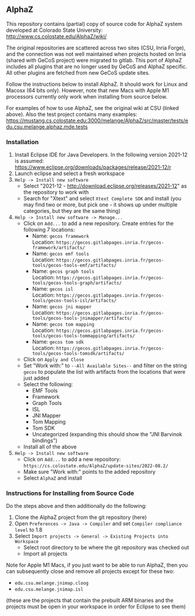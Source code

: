 ## AlphaZ 

This repository contains (partial) copy of source code for AlphaZ system 
developed at Colorado State University:
 http://www.cs.colostate.edu/AlphaZ/wiki/

The original repositories are scattered across two sites (CSU, Inria Forge), 
and the connection was not well maintained when projects hosted on Inria 
(shared with GeCoS project) were migrated to gitlab. This port of AlphaZ
includes all plugins that are no longer used by GeCoS and AlphaZ specific. 
All other plugins are fetched from new GeCoS update sites.

Follow the instructions below to install AlphaZ. It should work for Linux and Macosx (64 bits only).
However, note that new Macs with Apple M1 processors currently only work when installing from source below.

For examples of how to use AlphaZ, see the original wiki at CSU (linked above).
Also the test project contains many examples:
  https://mustang.cs.colostate.edu:3000/melange/AlphaZ/src/master/tests/edu.csu.melange.alphaz.mde.tests

### Installation

1. Install Eclipse IDE for Java Developers. In the following version 2021-12 is
assumed: https://www.eclipse.org/downloads/packages/release/2021-12/r
2. Launch eclipse and select a fresh workspace
3. ``Help -> Install new software``
   - Select "2021-12 - http://download.eclipse.org/releases/2021-12" as the repository to work with
   - Search for "Xtext" and select ``Xtext Complete SDK`` and install
   (you may find two or more, but pick one - it shows up under multiple categories, but they are the same thing)
4. ``Help -> Install new software -> Manage...``
   - Click on ``Add...`` to add a new repository. Create entries for the following 7 locations:
       * Name: ``gecos framework``  
         Location: ``https://gecos.gitlabpages.inria.fr/gecos-framework/artifacts/``
       * Name: ``gecos emf tools``  
         Location: ``https://gecos.gitlabpages.inria.fr/gecos-tools/gecos-tools-emf/artifacts/``
       * Name: ``gecos graph tools``  
         Location: ``https://gecos.gitlabpages.inria.fr/gecos-tools/gecos-tools-graph/artifacts/``
       * Name: ``gecos isl``  
         Location: ``https://gecos.gitlabpages.inria.fr/gecos-tools/gecos-tools-isl/artifacts/``
       * Name: ``gecos jni mapper``  
         Location: ``https://gecos.gitlabpages.inria.fr/gecos-tools/gecos-tools-jnimapper/artifacts/``
       * Name: ``gecos tom mapping``  
         Location: ``https://gecos.gitlabpages.inria.fr/gecos-tools/gecos-tools-tommapping/artifacts/``
       * Name: ``gecos tom sdk``  
         Location: ``https://gecos.gitlabpages.inria.fr/gecos-tools/gecos-tools-tomsdk/artifacts/``
   - Click on ``Apply and Close``
   - Set "Work with:" to ``--All Available Sites--`` and filter on the string ``gecos`` to populate the list with artifacts from the locations that were just added
   - Select the following:
       * EMF Tools
       * Framework
       * Graph Tools
       * ISL
       * JNI Mapper
       * Tom Mapping
       * Tom SDK
       * Uncategorized (expanding this should show the "JNI Barvinok bindings")
   - Install all of the above 
5. ``Help -> Install new software``
   - Click on ``Add...`` to add a new repository: ``https://cs.colostate.edu/AlphaZ/update-sites/2022-08.2/``
   - Make sure "Work with:" points to the added repository 
   - Select ``AlphaZ`` and install

### Instructions for Installing from Source Code

Do the steps above and then additionally do the following:

1. Clone the AlphaZ project from the git repository (here)
2. Open ``Preferences -> Java -> Compiler`` and set ``Compiler compliance level`` to 1.8
3. Select ``Import projects -> General -> Existing Projects into Workspace``
    - Select root directory to be where the git repository was checked out
    - Import all projects

Note for Apple M1 Macs, if you just want to be able to run AlphaZ, then you can subsequently close and remove all projects except for these two: 
* ``edu.csu.melange.jnimap.cloog``
* ``edu.csu.melange.jnimap.isl``

(these are the projects that contain the prebuilt ARM binaries and the projects must be open in your workspace in order for Eclipse to see them)

